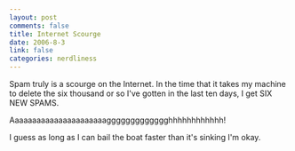 ```yaml
--- 
layout: post
comments: false
title: Internet Scourge
date: 2006-8-3
link: false
categories: nerdliness
---
```

Spam truly is a scourge on the Internet. In the time that it takes my machine to delete the six thousand or so I've gotten in the last ten days, I get SIX NEW SPAMS.

Aaaaaaaaaaaaaaaaaaaaaaggggggggggggghhhhhhhhhhhh!

I guess as long as I can bail the boat faster than it's sinking I'm okay.
